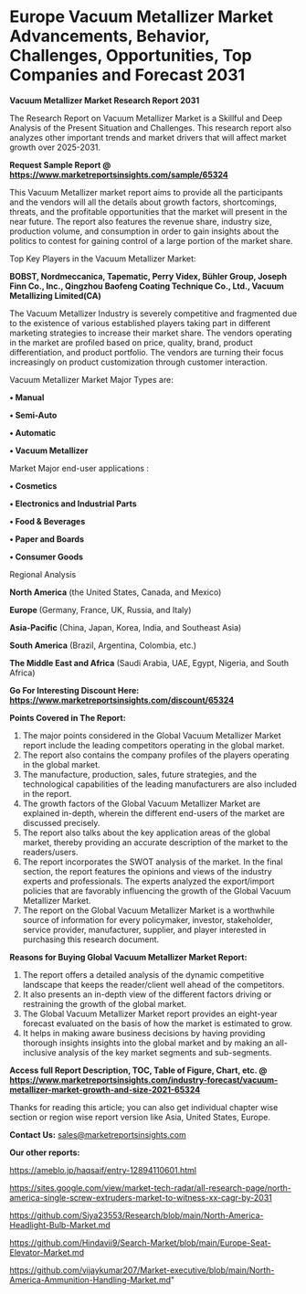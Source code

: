 # Europe Vacuum Metallizer Market Advancements, Behavior, Challenges, Opportunities, Top Companies and Forecast 2031

<strong>Vacuum Metallizer Market Research Report 2031</strong>

The Research Report on Vacuum Metallizer Market is a Skillful and Deep Analysis of the Present Situation and Challenges. This research report also analyzes other important trends and market drivers that will affect market growth over 2025-2031.

<strong>Request Sample Report @ <a href=https://www.marketreportsinsights.com/sample/65324>https://www.marketreportsinsights.com/sample/65324</a></strong>

This Vacuum Metallizer market report aims to provide all the participants and the vendors will all the details about growth factors, shortcomings, threats, and the profitable opportunities that the market will present in the near future. The report also features the revenue share, industry size, production volume, and consumption in order to gain insights about the politics to contest for gaining control of a large portion of the market share.

Top Key Players in the Vacuum Metallizer Market:

<strong>BOBST, Nordmeccanica, Tapematic, Perry Videx, Bühler Group, Joseph Finn Co., Inc., Qingzhou Baofeng Coating Technique Co., Ltd., Vacuum Metallizing Limited(CA)</strong>

The Vacuum Metallizer Industry is severely competitive and fragmented due to the existence of various established players taking part in different marketing strategies to increase their market share. The vendors operating in the market are profiled based on price, quality, brand, product differentiation, and product portfolio. The vendors are turning their focus increasingly on product customization through customer interaction.

Vacuum Metallizer Market Major Types are:

<strong>• Manual

• Semi-Auto

• Automatic

• Vacuum Metallizer</strong>

Market Major end-user applications :

<strong>• Cosmetics

• Electronics and Industrial Parts

• Food & Beverages

• Paper and Boards

• Consumer Goods</strong>

Regional Analysis

</u><strong><b>North America</b></strong> (the United States, Canada, and Mexico)

<strong><b>Europe </b></strong>(Germany, France, UK, Russia, and Italy)

<strong><b>Asia-Pacific</b></strong> (China, Japan, Korea, India, and Southeast Asia)

<strong><b>South America</b></strong> (Brazil, Argentina, Colombia, etc.)

<strong><b>The Middle East and Africa</b></strong> (Saudi Arabia, UAE, Egypt, Nigeria, and South Africa)

<strong>Go For Interesting Discount Here: <a href=https://www.marketreportsinsights.com/discount/65324>https://www.marketreportsinsights.com/discount/65324</a></strong>

<strong>Points Covered in The Report:</strong>
<ol>
  <li>The major points considered in the Global Vacuum Metallizer Market report include the leading competitors operating in the global market.</li>
  <li>The report also contains the company profiles of the players operating in the global market.</li>
  <li>The manufacture, production, sales, future strategies, and the technological capabilities of the leading manufacturers are also included in the report.</li>
  <li>The growth factors of the Global Vacuum Metallizer Market are explained in-depth, wherein the different end-users of the market are discussed precisely.</li>
  <li>The report also talks about the key application areas of the global market, thereby providing an accurate description of the market to the readers/users.</li>
  <li>The report incorporates the SWOT analysis of the market. In the final section, the report features the opinions and views of the industry experts and professionals. The experts analyzed the export/import policies that are favorably influencing the growth of the Global Vacuum Metallizer Market.</li>
  <li>The report on the Global Vacuum Metallizer Market is a worthwhile source of information for every policymaker, investor, stakeholder, service provider, manufacturer, supplier, and player interested in purchasing this research document.</li>
</ol>
<strong>Reasons for Buying Global Vacuum Metallizer Market Report:</strong>

<ol>
  <li>The report offers a detailed analysis of the dynamic competitive landscape that keeps the reader/client well ahead of the competitors.</li>
  <li>It also presents an in-depth view of the different factors driving or restraining the growth of the global market.</li>
  <li>The Global Vacuum Metallizer Market report provides an eight-year forecast evaluated on the basis of how the market is estimated to grow.</li>
  <li>It helps in making aware business decisions by having providing thorough insights insights into the global market and by making an all-inclusive analysis of the key market segments and sub-segments.</li>
</ol>
<strong>Access full Report Description, TOC, Table of Figure, Chart, etc. @ <a href=https://www.marketreportsinsights.com/industry-forecast/vacuum-metallizer-market-growth-and-size-2021-65324>https://www.marketreportsinsights.com/industry-forecast/vacuum-metallizer-market-growth-and-size-2021-65324</a></strong>


Thanks for reading this article; you can also get individual chapter wise section or region wise report version like Asia, United States, Europe.

<strong>Contact Us:</strong>
sales@marketreportsinsights.com

<strong>Our other reports:</strong>

<a href=https://ameblo.jp/haqsaif/entry-12894110601.html>https://ameblo.jp/haqsaif/entry-12894110601.html</a>

<a href=https://sites.google.com/view/market-tech-radar/all-research-page/north-america-single-screw-extruders-market-to-witness-xx-cagr-by-2031>https://sites.google.com/view/market-tech-radar/all-research-page/north-america-single-screw-extruders-market-to-witness-xx-cagr-by-2031</a>

<a href=https://github.com/Siya23553/Research/blob/main/North-America-Headlight-Bulb-Market.md>https://github.com/Siya23553/Research/blob/main/North-America-Headlight-Bulb-Market.md</a>

<a href=https://github.com/Hindavii9/Search-Market/blob/main/Europe-Seat-Elevator-Market.md>https://github.com/Hindavii9/Search-Market/blob/main/Europe-Seat-Elevator-Market.md</a>

<a href=https://github.com/vijaykumar207/Market-executive/blob/main/North-America-Ammunition-Handling-Market.md>https://github.com/vijaykumar207/Market-executive/blob/main/North-America-Ammunition-Handling-Market.md</a>"
